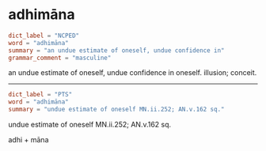 # adhimāna

``` toml
dict_label = "NCPED"
word = "adhimāna"
summary = "an undue estimate of oneself, undue confidence in"
grammar_comment = "masculine"
```

an undue estimate of oneself, undue confidence in oneself. illusion; conceit.

--------------------

``` toml
dict_label = "PTS"
word = "adhimāna"
summary = "undue estimate of oneself MN.ii.252; AN.v.162 sq."
```

undue estimate of oneself MN.ii.252; AN.v.162 sq.

adhi \+ māna

